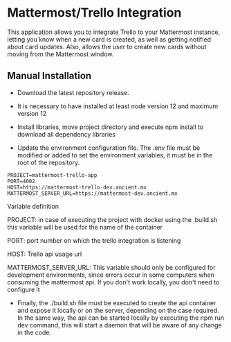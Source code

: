 # Mattermost/Trello Integration

This application allows you to integrate Trello to your 
Mattermost instance, letting you know when a new 
card is created, as well as getting notified about card 
updates. 
Also, allows the user to create new cards without 
moving from the Mattermost window.

## Manual Installation
*  Download the latest repository release.

* It is necessary to have installed at least node version 12 and maximum version 12

*  Install libraries, move project directory and execute npm install to download all dependency libraries

*  Update the environment configuration file. The .env file must be modified or added to set the environment variables, it must be in the root of the repository.

```
PROJECT=mattermost-trello-app
PORT=4002
HOST=https://mattermost-trello-dev.ancient.mx
MATTERMOST_SERVER_URL=https://mattermost-dev.ancient.mx
```

Variable definition

PROJECT: in case of executing the project with docker using the .build.sh this variable will be used for the name of the container

PORT: port number on which the trello integration is listening

HOST: Trello api usage url

MATTERMOST_SERVER_URL: This variable should only be configured for development environments, since errors occur in some computers when consuming the mattermost api.
If you don't work locally, you don't need to configure it

* Finally, the ./build.sh file must be executed to create the api container and expose it locally or on the server, depending on the case required. In the same way, the api can be started locally by executing the npm run dev command, this will start a daemon that will be aware of any change in the code.



